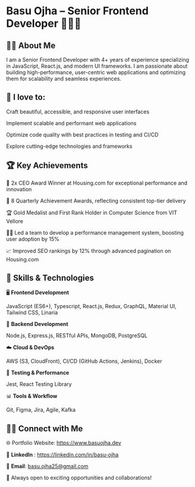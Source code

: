 # **Basu Ojha – Senior Frontend Developer** 🧑🏻‍💻


## 👋🏻 **About Me**

I am a Senior Frontend Developer with 4+ years of experience specializing in JavaScript, React.js, and modern UI frameworks. I am passionate about building high-performance, user-centric web applications and optimizing them for scalability and seamless experiences.


## 🎯 **I love to**:

Craft beautiful, accessible, and responsive user interfaces

Implement scalable and performant web applications

Optimize code quality with best practices in testing and CI/CD

Explore cutting-edge technologies and frameworks


## 🏆 **Key Achievements**

🥇 2x CEO Award Winner at Housing.com for exceptional performance and innovation

🏅 8 Quarterly Achievement Awards, reflecting consistent top-tier delivery

🏆 Gold Medalist and First Rank Holder in Computer Science from VIT Vellore

👨‍💻 Led a team to develop a performance management system, boosting user adoption by 15%

📈 Improved SEO rankings by 12% through advanced pagination on Housing.com


## 🔧 **Skills & Technologies**


🖥️ **Frontend Development**

JavaScript (ES6+), Typescript, React.js, Redux, GraphQL, Material UI, Tailwind CSS, Linaria


🔗 **Backend Development**

Node.js, Express.js, RESTful APIs, MongoDB, PostgreSQL


☁️ **Cloud & DevOps**

AWS (S3, CloudFront), CI/CD (GitHub Actions, Jenkins), Docker


🧪 **Testing & Performance**

Jest, React Testing Library


📊 **Tools & Workflow**

Git, Figma, Jira, Agile, Kafka


##  🤝🏻 **Connect with Me**

🌐 Portfolio Website: https://www.basuojha.dev

💼 **LinkedIn** : https://linkedin.com/in/basu-ojha

📧 **Email**: basu.ojha25@gmail.com

🚀 Always open to exciting opportunities and collaborations!

